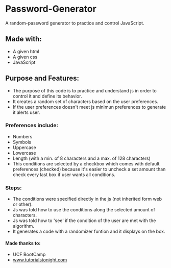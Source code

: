 # Password-Generator
A random-password generator to practice and control JavaScript.

## Made with:
* A given html
* A given css
* JavaScript

## Purpose and Features:
* The purpose of this code is to practice and understand js in order to control it and define its behavior.
* It creates a random set of characters based on the user preferences.
* If the user preferences doesn't meet js minimun preferences to generate it alerts user.

### Preferences include:
* Numbers
* Symbols
* Uppercase
* Lowercase
* Length (with a min. of 8 characters and a max. of 128 characters)
* This conditions are selected by a checkbox which comes with default preferences (checked) because it's easier to uncheck a set amount than check every last box if user wants all conditions.

### Steps:
* The conditions were specified directly in the js (not inherited form web or other).
* Js was told how to use the conditions along the selected amount of characters.
* Js was told how to 'see' if the condition of the user are met with the algorithm.
* It generates a code with a randomizer funtion and it displays on the box.

#### Made thanks to:
* UCF BootCamp
* www.tutorialstonight.com